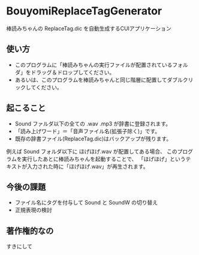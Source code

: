 # BouyomiReplaceTagGenerator

棒読みちゃんの ReplaceTag.dic を自動生成するCUIアプリケーション  
  
## 使い方
* このプログラムに「棒読みちゃんの実行ファイルが配置されているフォルダ」をドラッグ＆ドロップしてください。
* あるいは、このプログラムを棒読みちゃんと同じ階層に配置してダブルクリックしてください。

## 起こること

* Sound ファルダ以下の全ての .wav .mp3 が辞書に登録されます。
* 「読み上げワード」＝「音声ファイル名(拡張子除く)」です。
* 既存の辞書ファイル(ReplaceTag.dic)はバックアップが残ります。

例えば Sound フォルダ以下に ほげほげ.wav が配置してある場合、
このプログラムを実行したあとに棒読みちゃんを起動することで、
「ほげほげ」というテキストが入力された時に「ほげほげ.wav」が再生されます。

## 今後の課題

* ファイル名にタグを付与して Sound と SoundW の切り替え
* 正規表現の検討

## 著作権的なの

すきにして
